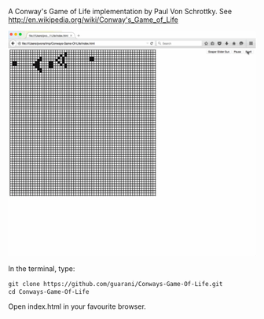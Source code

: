 
A Conway's Game of Life implementation by Paul Von Schrottky.
See http://en.wikipedia.org/wiki/Conway's_Game_of_Life

![alt tag](demo.gif)

In the terminal, type:
```
git clone https://github.com/guarani/Conways-Game-Of-Life.git
cd Conways-Game-Of-Life
```
Open index.html in your favourite browser.					
